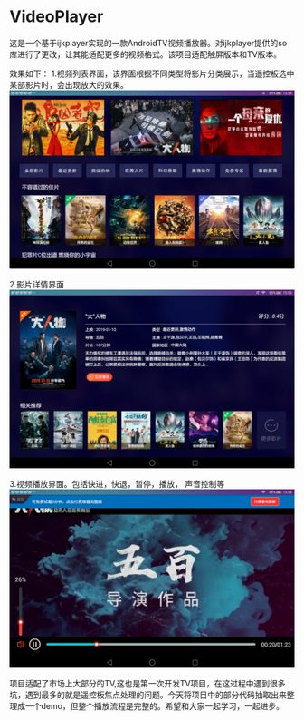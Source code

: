 # VideoPlayer
这是一个基于ijkplayer实现的一款AndroidTV视频播放器。对ijkplayer提供的so库进行了更改，让其能适配更多的视频格式。该项目适配触屏版本和TV版本。

效果如下：
1.视频列表界面，该界面根据不同类型将影片分类展示，当遥控板选中某部影片时，会出现放大的效果。
![视频列表](./image_movielist.png "视频列表")



2.影片详情界面
![视频详情](./image_moviedetail.png "视频详情")


3.视频播放界面。包括快进，快退，暂停，播放， 声音控制等
![视频播放界面](./image_movieplay.png "视频播放")







项目适配了市场上大部分的TV,这也是第一次开发TV项目，在这过程中遇到很多坑，遇到最多的就是遥控板焦点处理的问题。今天将项目中的部分代码抽取出来整理成一个demo，但整个播放流程是完整的。希望和大家一起学习，一起进步。
